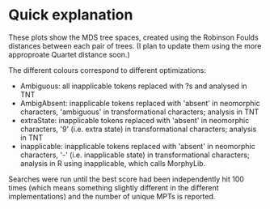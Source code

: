 # Quick explanation
These plots show the MDS tree spaces, created using the Robinson Foulds distances between each 
pair of trees. (I plan to update them using the more approproate Quartet distance soon.)

The different colours correspond to different optimizations:

- Ambiguous: all inapplicable tokens replaced with ?s and analysed in TNT
- AmbigAbsent: inapplicable tokens replaced with 'absent' in neomorphic characters,
               'ambiguous' in transformational characters; analysis in TNT
- extraState: inapplicable tokens replaced with 'absent' in neomorphic characters, 
              '9' (i.e. extra state) in transformational characters; analysis in TNT
- inapplicable: inapplicable tokens replaced with 'absent' in neomorphic characters, 
              '-' (i.e. inapplicable state) in transformational characters;
              analysis in R using inapplicable, which calls MorphyLib.
              
Searches were run until the best score had been independently hit 100 times (which means something
slightly different in the different implementations) and the number of unique MPTs is reported.
